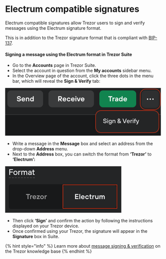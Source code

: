 # Electrum compatible signatures

Electrum compatible signatures allow Trezor users to sign and verify messages using the Electrum signature format.

This is in addition to the Trezor signature format that is compliant with [BIP-137](https://github.com/bitcoin/bips/blob/master/bip-0137.mediawiki).

#### Signing a message using the Electrum format in Trezor Suite

* Go to the **Accounts** page in Trezor Suite.
* Select the account in question from the **My accounts** sidebar menu.
* In the Overview page of the account, click the three dots in the menu bar, which will reveal the **Sign & Verify** tab:

![](../../../.gitbook/assets/SignVerify_highlight.png)

* Write a message in the **Message** box and select an address from the drop-down **Address** menu.
* Next to the **Address** box, you can switch the format from **‘Trezor’** to **‘Electrum’:**

![](../../../.gitbook/assets/Format_Electrum.png)

* Then click **‘Sign’** and confirm the action by following the instructions displayed on your Trezor device.
* Once confirmed using your Trezor, the signature will appear in the **Signature** box in Suite.

{% hint style="info" %}
Learn more about [message signing & verification](https://trezor.io/learn/a/sign-verify) on the Trezor knowledge base
{% endhint %}

